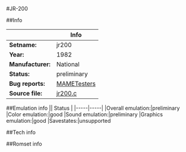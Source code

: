 #JR-200

##Info

||Info|
|-----|-----|
|**Setname:**|jr200
|**Year:**|1982
|**Manufacturer:**|National
|**Status:**|preliminary
|**Bug reports:**|[MAMETesters](http://mametesters.org/view_all_set.php?type=1&temporary=y&search=jr200.c)
|**Source file:**|[jr200.c](https://github.com/mamedev/mame/blob/master/src/mess/drivers/jr200.c)

##Emulation info
|| Status |
|-----|-----|
|Overall emulation:|preliminary
|Color emulation:|good
|Sound emulation:|preliminary
|Graphics emulation:|good
|Savestates:|unsupported

##Tech info

##Romset info

<!--- START OF EDITED COMMENT DO NOT TOUCH TEXT ABOVE-->
